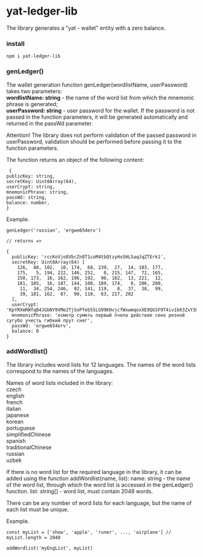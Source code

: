 # yat-ledger-lib

The library generates a "yat - wallet" entity with a zero balance.

### install  

```
npm i yat-ledger-lib
```

### genLedger()

The wallet generation function genLedger(wordlistName, userPassword) takes two parameters:  
**wordlistName: string** - the name of the word list from which the mnemonic phrase is generated;  
**userPassword: string** - user password for the wallet. If the password is not passed in the function parameters, it will be generated automatically and returned in the passWd parameter.  

Attention! The library does not perform validation of the passed password in userPassword, validation should be performed before passing it to the function parameters.  

The function returns an object of the following content:

```
 {
publicKey: string,
secretKey: Uint8Array(64),
userCrypt: string,
mnemonicPhrase: string,
passWd: string,
balance: number,
}
```

Example.

```
genLedger('russian', 'ergwe654erv')

// returns =>

{
  publicKey: 'rccKoVjo8VbcZn8T1coM4tbQtzyHxSHL5aqJqZTErk1',
  secretKey: Uint8Array(64) [
    126,  48, 102,  10, 174,  68, 239,  27,  14, 103, 177,
    175,   5, 194, 222, 146, 252,   0, 215, 147,  72, 165,
    150, 173,  16, 162, 196, 192,  96, 182,  13, 221,  12,
    181, 185,  16, 187, 144, 108, 189, 174,   0, 206, 200,
     11,  34, 254, 246,  92, 141, 119,   8,  37,  38,  99,
     39, 181, 162,  87,  90, 110,  63, 217, 202
  ],
  userCrypt: 'KpYRXmRWfqB4JGbNY9VMe2TjSoPfeb5SLG99KHvjcfWxwmqoxXE9QGSF9T4iv1b63ZxY3m9MwLBEi6MkxLJMiscJ2aUU7BeEqtVQhoDCt6S1UGZz8bd7ejmpqkLbod9a2Dvs6a8mueuAPqucTqTV61rC5nWaf7MQTzZLpzJfLpAR9sG5t56BJTKRzfoTpiNn2XQbNMhUWPF9YuoHv6SisZW3BKxLSPyM1zvJen3',
  mnemonicPhrase: 'осмотр суметь первый пчела действие сено резной сугубо учесть гибкий прут снег',
  passWd: 'ergwe654erv',
  balance: 0
}
```

### addWordlist()

The library includes word lists for 12 languages. The names of the word lists correspond to the names of the languages.

Names of word lists included in the library:  
czech  
english  
french  
italian  
japanese  
korean  
portuguese  
simplifiedChinese  
spanish  
traditionalChinese  
russian  
uzbek  

If there is no word list for the required language in the library, it can be added using the function addWordlist(name, list):
name: string - the name of the word list, through which the word list is accessed in the genLedger() function.
list: string[] - word list, must contain 2048 words.

There can be any number of word lists for each language, but the name of each list must be unique.  

Example.

```
const myList = ['show', 'apple', 'runer', ..., 'airplane'] // myList.length = 2048 

addWordlist('myEngList', myList)

```

